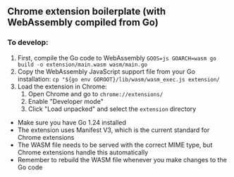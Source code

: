 ## Chrome extension boilerplate (with WebAssembly compiled from Go)

### To develop:
1. First, compile the Go code to WebAssembly `GOOS=js GOARCH=wasm go build -o extension/main.wasm wasm/main.go`
2. Copy the WebAssembly JavaScript support file from your Go installation: `cp "${go env GOROOT}/lib/wasm/wasm_exec.js extension/`
3. Load the extension in Chrome:
   1. Open Chrome and go to `chrome://extensions/`
   2. Enable "Developer mode"
   3. Click "Load unpacked" and select the `extension` directory

- Make sure you have Go 1.24 installed
- The extension uses Manifest V3, which is the current standard for Chrome extensions
- The WASM file needs to be served with the correct MIME type, but Chrome extensions handle this automatically 
- Remember to rebuild the WASM file whenever you make changes to the Go code

